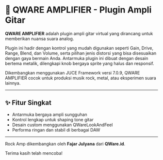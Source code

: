 # 🎸 QWARE AMPLIFIER - Plugin Ampli Gitar

**QWARE AMPLIFIER** adalah plugin ampli gitar virtual yang dirancang untuk memberikan nuansa suara analog.

Plugin ini hadir dengan kontrol yang mudah digunakan seperti Gain, Drive, Range, Blend, dan Volume, serta pilihan jenis distorsi yang bisa disesuaikan dengan gaya bermain Anda. Antarmuka plugin ini dibuat dengan desain bertema metalik, dilengkapi knob bergaya sprite yang halus dan responsif.

Dikembangkan menggunakan JUCE Framework versi 7.0.9, QWARE AMPLIFIER cocok untuk produksi musik rock, metal, atau eksperimen suara lainnya.

---

## ✨ Fitur Singkat

- Antarmuka bergaya ampli sungguhan
- Kontrol lengkap untuk shaping tone gitar
- Desain custom menggunakan QWareLookAndFeel
- Performa ringan dan stabil di berbagai DAW

---

Rock Amp dikembangkan oleh **Fajar Julyana** dari **QWare.id**.

Terima kasih telah mencoba!
